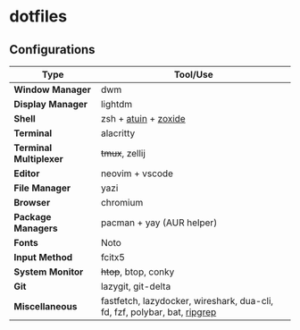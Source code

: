 # dotfiles

## Configurations

| Type                     | Tool/Use                                                                                                           |
| ------------------------ | ------------------------------------------------------------------------------------------------------------------ |
| **Window Manager**       | dwm                                                                                                                |
| **Display Manager**      | lightdm                                                                                                            |
| **Shell**                | zsh + [atuin](https://github.com/atuinsh/atuin) + [zoxide](https://github.com/ajeetdsouza/zoxide)                  |
| **Terminal**             | alacritty                                                                                                          |
| **Terminal Multiplexer** | ~~tmux~~, zellij                                                                                                   |
| **Editor**               | neovim  + vscode                                                                                                   |
| **File Manager**         | yazi                                                                                                               |
| **Browser**              | chromium                                                                                                           |
| **Package Managers**     | pacman + yay (AUR helper)                                                                                          |
| **Fonts**                | Noto                                                                                                               |
| **Input Method**         | fcitx5                                                                                                             |
| **System Monitor**       | ~~htop~~, btop, conky                                                                                              |
| **Git**                  | lazygit, git-delta                                                                                                 |
| **Miscellaneous**        | fastfetch, lazydocker, wireshark, dua-cli, fd, fzf, polybar, bat, [ripgrep](https://github.com/BurntSushi/ripgrep) |

<!--
## Usage

1. install arch linux: [guide](./install.sh)
2. network: `systemctl start dhcpcd.service`
3. dotfiles: `pacman -S git && cd /tmp && git clone --depth 1 https://github.com/cybernty/dotfiles.git && cd dotfiles`
4. basic config: `./configure.sh`
5. advance: `cd /tmp && git clone --depth 1 https://github.com/cybernty/dotfiles.git && ./dotfiles/configure.sh`
-->

